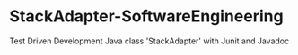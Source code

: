 # StackAdapter-SoftwareEngineering
Test Driven Development Java class 'StackAdapter' with Junit and Javadoc

